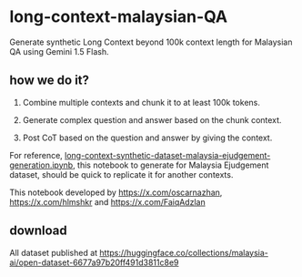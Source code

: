 # long-context-malaysian-QA

Generate synthetic Long Context beyond 100k context length for Malaysian QA using Gemini 1.5 Flash.

## how we do it?

1. Combine multiple contexts and chunk it to at least 100k tokens.

2. Generate complex question and answer based on the chunk context.

3. Post CoT based on the question and answer by giving the context.

For reference, [long-context-synthetic-dataset-malaysia-ejudgement-generation.ipynb](long-context-synthetic-dataset-malaysia-ejudgement-generation.ipynb), this notebook to generate for Malaysia Ejudgement dataset, should be quick to replicate it for another contexts.

This notebook developed by https://x.com/oscarnazhan, https://x.com/hlmshkr and https://x.com/FaiqAdzlan

## download

All dataset published at https://huggingface.co/collections/malaysia-ai/open-dataset-6677a97b20ff491d3811c8e9